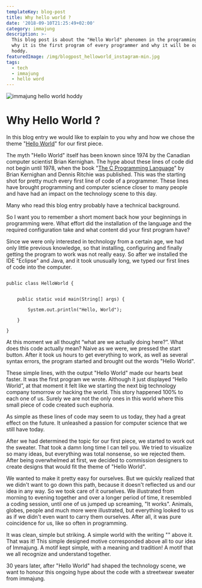 ```yaml
---
templateKey: blog-post
title: Why hello world ?
date: '2018-09-10T21:25:49+02:00'
category: immajung
description: >-
  This blog post is about the "Hello World" phenomen in the programming world,
  why it is the first program of every programmer and why it will be our first
  hoddy.
featuredImage: /img/blogpost_helloworld_instagram-min.jpg
tags:
  - tech
  - immajung
  - hello word
---
```

![immajung hello world hoddy](/img/blogpost_helloworld_instagram-min.jpg)

# Why Hello World ?

In this blog entry we would like to explain to you why and how we chose the theme "[Hello World](https://en.wikipedia.org/wiki/%22Hello,_World!%22_program)" for our first piece.

The myth "Hello World" itself has been known since 1974 by the Canadian computer scientist Brian Kernighan. The hype about these lines of code did not begin until 1978, when the book "[The C Programming Language](https://en.wikipedia.org/wiki/The_C_Programming_Language)" by Brian Kernighan and Dennis Ritchie was published. This was the starting shot for pretty much every first line of code of a programmer. These lines have brought programming and computer science closer to many people and have had an impact on the technology scene to this day.

Many who read this blog entry probably have a technical background.

So I want you to remember a short moment back how your beginnings in programming were. What effort did the installation of the language and the required configuration take and what content did your first program have?

Since we were only interested in technology from a certain age, we had only little previous knowledge, so that installing, configuring and finally getting the program to work was not really easy. So after we installed the IDE "Eclipse" and Java, and it took unusually long, we typed our first lines of code into the computer.





```

```

```
public class HelloWorld {
```

```

```

```
    public static void main(String[] args) {
```

```
        System.out.println("Hello, World");
```

```
    }    
```

```
}
```





At this moment we all thought “what are we actually doing here?”. What does this code actually mean? Naive as we were, we pressed the start button. After it took us hours to get everything to work, as well as several syntax errors, the program started and brought out the words "Hello World".

These simple lines, with the output "Hello World" made our hearts beat faster. It was the first program we wrote. Although it just displayed “Hello World”, at that moment it felt like we starting the next big technology company tomorrow or hacking the world. This story happened 100% to each one of us. Surely we are not the only ones in this world where this small piece of code created such euphoria.

As simple as these lines of code may seem to us today, they had a great effect on the future. It unleashed a passion for computer science that we still have today.

After we had determined the topic for our first piece, we started to work out the sweater. That took a damn long time I can tell you. We tried to visualize so many ideas, but everything was total nonsense, so we rejected them. After being overwhelmed at first, we decided to commission designers to create designs that would fit the theme of "Hello World".

We wanted to make it pretty easy for ourselves. But we quickly realized that we didn't want to go down this path, because it doesn't reflected us and our idea in any way. So we took care of it ourselves. We illustrated from morning to evening together and over a longer period of time, it resembled a coding session, until one of us jumped up screaming, "It works". Animals, globes, people and much more were illustrated, but everything looked to us as if we didn't even want to carry them ourselves. After all, it was pure coincidence for us, like so often in programming.

It was clean, simple but striking. A simple world with the writing "<HELLO WORLD>" above it. That was it! This simple designed motive corresponded above all to our idea of Immajung. A motif kept simple, with a meaning and tradition! A motif that we all recognize and understand together.

30 years later, after "Hello World" had shaped the technology scene, we want to honour this ongoing hype about the code with a streetwear sweater from immajung.
